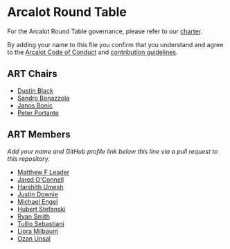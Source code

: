 # Arcalot Round Table

For the Arcalot Round Table governance, please refer to our [charter](CHARTER.md).

By adding your name to this file you confirm that you understand and agree to the [Arcalot Code of Conduct](https://github.com/arcalot/.github/blob/main/CODE_OF_CONDUCT.md) and [contribution guidelines](https://github.com/arcalot/.github/blob/main/CONTRIBUTING.md).

## ART Chairs

* [Dustin Black](https://github.com/dustinblack)
* [Sandro Bonazzola](https://github.com/sandrobonazzola)
* [Janos Bonic](https://github.com/janosdebugs)
* [Peter Portante](https://github.com/portante)


## ART Members

*Add your name and GitHub profile link below this line via a pull request to this repository.*
* [Matthew F Leader](https://github.com/mfleader)
* [Jared O'Connell](https://github.com/jaredoconnell)
* [Harshith Umesh](https://github.com/Harshith-umesh)
* [Justin Downie](https://github.com/jdowni000)
* [Michael Engel](https://github.com/engelmi)
* [Hubert Stefanski](https://github.com/HubertStefanski)
* [Ryan Smith](https://github.com/AvlWx2014)
* [Tullio Sebastiani](https://github.com/tsebastiani)
* [Liora Milbaum](https://github.com/lmilbaum)
* [Ozan Unsal](https://github.com/ozanunsal)
